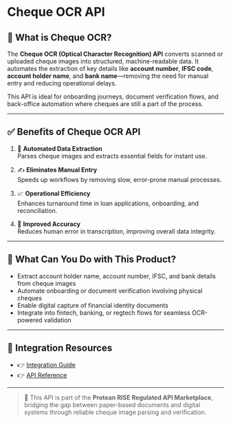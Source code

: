 # Cheque OCR API

## 📘 What is Cheque OCR?

The **Cheque OCR (Optical Character Recognition) API** converts scanned or uploaded cheque images into structured, machine-readable data. It automates the extraction of key details like **account number**, **IFSC code**, **account holder name**, and **bank name**—removing the need for manual entry and reducing operational delays.

This API is ideal for onboarding journeys, document verification flows, and back-office automation where cheques are still a part of the process.

---

## ✅ Benefits of Cheque OCR API

1. 🧠 **Automated Data Extraction**  
   Parses cheque images and extracts essential fields for instant use.

2. ✍️ **Eliminates Manual Entry**  
   Speeds up workflows by removing slow, error-prone manual processes.

3. 📈 **Operational Efficiency**  
   Enhances turnaround time in loan applications, onboarding, and reconciliation.

4. 🎯 **Improved Accuracy**  
   Reduces human error in transcription, improving overall data integrity.

---

## 💼 What Can You Do with This Product?

- Extract account holder name, account number, IFSC, and bank details from cheque images  
- Automate onboarding or document verification involving physical cheques  
- Enable digital capture of financial identity documents  
- Integrate into fintech, banking, or regtech flows for seamless OCR-powered validation

---

## 🔗 Integration Resources

- 👉 [Integration Guide](https://docs.risewithprotean.io/97/integration-guide)  
- 👉 [API Reference](https://docs.risewithprotean.io/97/api-reference)

---

> 📌 This API is part of the **Protean RISE Regulated API Marketplace**, bridging the gap between paper-based documents and digital systems through reliable cheque image parsing and verification.
